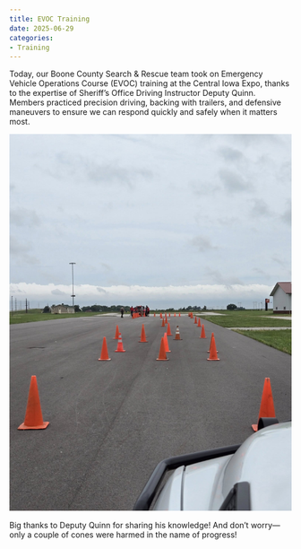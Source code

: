 ```yaml
---
title: EVOC Training
date: 2025-06-29
categories:
- Training
---
```


Today, our Boone County Search & Rescue team took on Emergency Vehicle Operations Course (EVOC) training at the Central Iowa Expo, thanks to the expertise of Sheriff’s Office Driving Instructor Deputy Quinn. Members practiced precision driving, backing with trailers, and defensive maneuvers to ensure we can respond quickly and safely when it matters most.

![alt text](513659627_1243658794223067_6024716626033808697_n.jpg)

Big thanks to Deputy Quinn for sharing his knowledge! And don’t worry—only a couple of cones were harmed in the name of progress!
